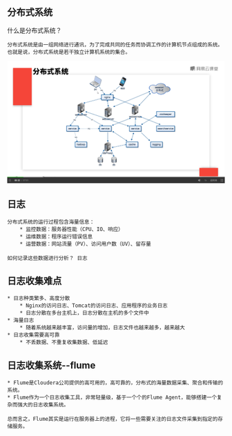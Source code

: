 ## 分布式系统
什么是分布式系统？
	
	分布式系统是由一组网络进行通讯，为了完成共同的任务而协调工作的计算机节点组成的系统。也就是说，分布式系统是若干独立计算机系统的集合。
![分布式系统示意图](./050102_分布式系统示意图.png)  

## 日志
	分布式系统的运行过程包含海量信息：
		* 监控数据：服务器性能（CPU、IO、响应）
		* 运维数据：程序运行错误信息
		* 运营数据：网站流量（PV）、访问用户数（UV）、留存量
		
	如何记录这些数据进行分析？ 日志

## 日志收集难点

	* 日志种类繁多、高度分散
		* Nginx的访问日志、Tomcat的访问日志、应用程序的业务日志
		* 日志分散在多台主机上，日志分散在主机的多个文件中
	* 海量日志
		* 随着系统越来越丰富，访问量的增加，日志文件也越来越多，越来越大
	* 日志收集需要高可靠
		* 不丢数据、不重复收集数据、低延迟

## 日志收集系统--flume
	* Flume是Cloudera公司提供的高可用的，高可靠的，分布式的海量数据采集、聚合和传输的系统。
	* Flume作为一个日志收集工具，非常轻量级，基于一个个的Flume Agent，能够搭建一个复杂而强大的日志收集系统。

	总而言之，Flume其实是运行在服务器上的进程，它将一些需要关注的日志文件采集到指定的存储服务。

